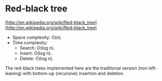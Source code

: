 # Red-black tree

[http://en.wikipedia.org/wiki/Red–black_tree](http://en.wikipedia.org/wiki/Red–black_tree)

* Space complexity: O(n).
* Time complexity:
    * Search: O(log n).
    * Insert: O(log n).
    * Delete: O(log n).

The red-black trees implemented here are the traditional version (non left-leaning) with bottom-up (recursive) insertion and deletion.
